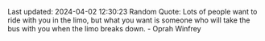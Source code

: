 Last updated: 2024-04-02 12:30:23
Random Quote: Lots of people want to ride with you in the limo, but what you want is someone who will take the bus with you when the limo breaks down. - Oprah Winfrey